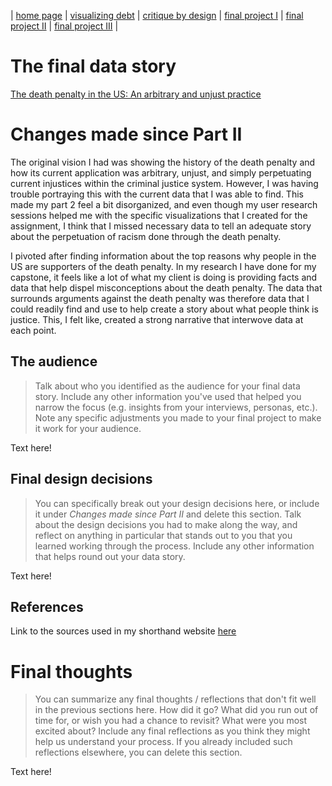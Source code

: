 | [home page](https://laurawei6.github.io/tswd-portfolio/) | [visualizing debt](visualizing-government-debt) | [critique by design](critique-by-design) | [final project I](final-project-part-one) | [final project II](final-project-part-two) | [final project III](final-project-part-three) |

# The final data story
[The death penalty in the US: An arbitrary and unjust practice](https://carnegiemellon.shorthandstories.com/the-death-penalty-in-the-us-arbitrary-and-unjust/index.html)

# Changes made since Part II
The original vision I had was showing the history of the death penalty and how its current application was arbitrary, unjust, and simply perpetuating current injustices within the criminal justice system. However, I was having trouble portraying this with the current data that I was able to find. This made my part 2 feel a bit disorganized, and even though my user research sessions helped me with the specific visualizations that I created for the assignment, I think that I missed necessary data to tell an adequate story about the perpetuation of racism done through the death penalty.

I pivoted after finding information about the top reasons why people in the US are supporters of the death penalty. In my research I have done for my capstone, it feels like a lot of what my client is doing is providing facts and data that help dispel misconceptions about the death penalty. The data that surrounds arguments against the death penalty was therefore data that I could readily find and use to help create a story about what people think is justice. This, I felt like, created a strong narrative that interwove data at each point.

## The audience
> Talk about who you identified as the audience for your final data story.  Include any other information you've used that helped you narrow the focus (e.g. insights from your interviews, personas, etc.).  Note any specific adjustments you made to your final project to make it work for your audience.

Text here!

## Final design decisions
> You can specifically break out your design decisions here, or include it under *Changes made since Part II* and delete this section. Talk about the design decisions you had to make along the way, and reflect on anything in particular that stands out to you that you learned working through the process.  Include any other information that helps round out your data story. 

Text here!

## References
Link to the sources used in my shorthand website [here](https://carnegiemellon.shorthandstories.com/the-death-penalty-in-the-us-arbitrary-and-unjust/index.html#group-section-References-XRIGOaHzWw)

# Final thoughts
> You can summarize any final thoughts / reflections that don't fit well in the previous sections here.  How did it go?  What did you run out of time for, or wish you had a chance to revisit?  What were you most excited about?  Include any final reflections as you think they might help us understand your process.  If you already included such reflections elsewhere, you can delete this section. 

Text here!
